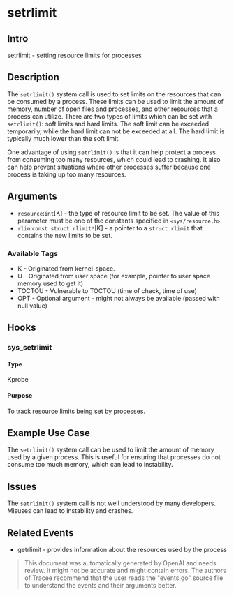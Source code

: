 
# setrlimit

## Intro
setrlimit - setting resource limits for processes

## Description
The `setrlimit()` system call is used to set limits on the resources that can be consumed by a process. These limits can be used to limit the amount of memory, number of open files and processes, and other resources that a process can utilize. There are two types of limits which can be set with `setrlimit()`: soft limits and hard limits. The soft limit can be exceeded temporarily, while the hard limit can not be exceeded at all. The hard limit is typically much lower than the soft limit.

One advantage of using `setrlimit()` is that it can help protect a process from consuming too many resources, which could lead to crashing. It also can help prevent situations where other processes suffer because one process is taking up too many resources.

## Arguments
* `resource`:`int`[K] - the type of resource limit to be set. The value of this parameter must be one of the constants specified in `<sys/resource.h>`.
* `rlim`:`const struct rlimit*`[K] - a pointer to a `struct rlimit` that contains the new limits to be set.

### Available Tags
* K - Originated from kernel-space.
* U - Originated from user space (for example, pointer to user space memory used to get it)
* TOCTOU - Vulnerable to TOCTOU (time of check, time of use)
* OPT - Optional argument - might not always be available (passed with null value)

## Hooks
### sys_setrlimit
#### Type
Kprobe
#### Purpose
To track resource limits being set by processes.

## Example Use Case
The `setrlimit()` system call can be used to limit the amount of memory used by a given process. This is useful for ensuring that processes do not consume too much memory, which can lead to instability.

## Issues
The `setrlimit()` system call is not well understood by many developers. Misuses can lead to instability and crashes.

## Related Events
* getrlimit - provides information about the resources used by the process

> This document was automatically generated by OpenAI and needs review. It might
> not be accurate and might contain errors. The authors of Tracee recommend that
> the user reads the "events.go" source file to understand the events and their
> arguments better.
